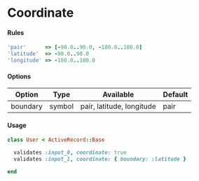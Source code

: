 # Coordinate

#### Rules

```ruby
'pair'      => [-90.0..90.0, -180.0..180.0]
'latitude'  => -90.0..90.0
'longitude' => -180.0..180.0
```

#### Options

Option | Type | Available | Default
--- | --- | --- | ---
boundary | symbol | pair, latitude, longitude | pair

#### Usage

```ruby
class User < ActiveRecord::Base

  validates :input_0, coordinate: true
  validates :input_1, coordinate: { boundary: :latitude }

end
```
